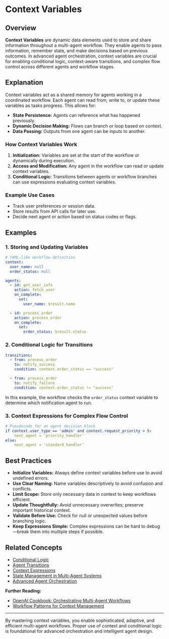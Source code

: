 # Context Variables

## Overview

**Context Variables** are dynamic data elements used to store and share information throughout a multi-agent workflow. They enable agents to pass information, remember state, and make decisions based on previous outcomes. In advanced agent orchestration, context variables are crucial for enabling conditional logic, context-aware transitions, and complex flow control across different agents and workflow stages.

## Explanation

Context variables act as a shared memory for agents working in a coordinated workflow. Each agent can read from, write to, or update these variables as tasks progress. This allows for:

- **State Persistence:** Agents can reference what has happened previously.
- **Dynamic Decision Making:** Flows can branch or loop based on context.
- **Data Passing:** Outputs from one agent can be inputs to another.

### How Context Variables Work

1. **Initialization:** Variables are set at the start of the workflow or dynamically during execution.
2. **Access and Modification:** Any agent in the workflow can read or update context variables.
3. **Conditional Logic:** Transitions between agents or workflow branches can use expressions evaluating context variables.

### Example Use Cases

- Track user preferences or session data.
- Store results from API calls for later use.
- Decide next agent or action based on status codes or flags.

## Examples

### 1. Storing and Updating Variables

```yaml
# YAML-like workflow definition
context:
  user_name: null
  order_status: null

agents:
  - id: get_user_info
    action: fetch_user
    on_complete:
      set:
        user_name: $result.name

  - id: process_order
    action: process_order
    on_complete:
      set:
        order_status: $result.status
```

### 2. Conditional Logic for Transitions

```yaml
transitions:
  - from: process_order
    to: notify_success
    condition: context.order_status == "success"

  - from: process_order
    to: notify_failure
    condition: context.order_status != "success"
```

In this example, the workflow checks the `order_status` context variable to determine which notification agent to run.

### 3. Context Expressions for Complex Flow Control

```yaml
# Pseudocode for an agent decision block
if context.user_type == 'admin' and context.request_priority > 5:
    next_agent = 'priority_handler'
else:
    next_agent = 'standard_handler'
```

## Best Practices

- **Initialize Variables:** Always define context variables before use to avoid undefined errors.
- **Use Clear Naming:** Name variables descriptively to avoid confusion and conflicts.
- **Limit Scope:** Store only necessary data in context to keep workflows efficient.
- **Update Thoughtfully:** Avoid unnecessary overwrites; preserve important historical context.
- **Validate Before Use:** Check for null or unexpected values before branching logic.
- **Keep Expressions Simple:** Complex expressions can be hard to debug—break them into multiple steps if possible.

## Related Concepts

- [Conditional Logic](./ConditionalLogic.html)
- [Agent Transitions](./AgentTransitions.html)
- [Context Expressions](./ContextExpressions.html)
- [State Management in Multi-Agent Systems](./StateManagement.html)
- [Advanced Agent Orchestration](./AdvancedAgentOrchestration.html)

**Further Reading:**  
- [OpenAI Cookbook: Orchestrating Multi-Agent Workflows](https://github.com/openai/openai-cookbook)
- [Workflow Patterns for Context Management](https://www.workflowpatterns.com/patterns/control/)

---

By mastering context variables, you enable sophisticated, adaptive, and efficient multi-agent workflows. Proper use of context and conditional logic is foundational for advanced orchestration and intelligent agent design.
